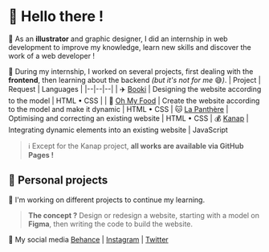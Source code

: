 # :milky_way: Hello there !
:tomato: As an **illustrator** and graphic designer, I did an internship in web development to improve my knowledge, learn new skills and discover the work of a web developer !

:tomato: During my internship, I worked on several projects, first dealing with the **frontend**, then learning about the backend *(but it's not for me* :sweat_smile:*)*.
| Project | Request | Languages |
|--|--|--|
| :airplane: [Booki](https://github.com/Terebell/Booki) | Designing the website according to the model | HTML • CSS |
| :spaghetti: [Oh My Food](https://github.com/Terebell/Oh-My-Food) | Create the website according to the model and make it dynamic | HTML • CSS
| :cat: [La Panthère](https://github.com/Terebell/La-Panthere) | Optimising and correcting an existing website | HTML • CSS
| :moneybag: [Kanap](https://github.com/Terebell/Kanap) | Integrating dynamic elements into an existing website | JavaScript

> :information_source: Except for the Kanap project, **all works are available via GitHub Pages !**

## :dizzy: Personal projects
:tomato: I'm working on different projects to continue my learning.

> **The concept ?**
> Design or redesign a website, starting with a model on **Figma**, then writing the code to build the website.

:tomato: My social media
[Behance](https://www.behance.net/terebell) | [Instagram](https://www.instagram.com/terebell.l/) | [Twitter](https://twitter.com/Terebell_l)
